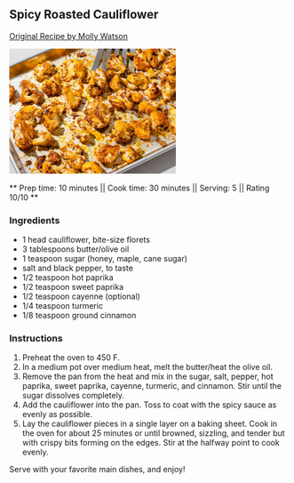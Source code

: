 ## Spicy Roasted Cauliflower

[Original Recipe by Molly Watson](https://www.thespruceeats.com/spicy-roasted-cauliflower-2217341)

![Picture](../img/spicy_roasted_cauliflower.jpg)

** Prep time: 10 minutes || Cook time: 30 minutes || Serving: 5 || Rating 10/10 **

### Ingredients

- 1 head cauliflower, bite-size florets
- 3 tablespoons butter/olive oil
- 1 teaspoon sugar (honey, maple, cane sugar)
- salt and black pepper, to taste
- 1/2 teaspoon hot paprika
- 1/2 teaspoon sweet paprika
- 1/2 teaspoon cayenne (optional)
- 1/4 teaspoon turmeric
- 1/8 teaspoon ground cinnamon

### Instructions

1. Preheat the oven to 450 F.
2. In a medium pot over medium heat, melt the butter/heat the olive oil. 
3. Remove the pan from the heat and mix in the sugar, salt, pepper, hot paprika, sweet paprika, cayenne, turmeric, and cinnamon. Stir until the sugar dissolves completely. 
4. Add the cauliflower into the pan. Toss to coat with the spicy sauce as evenly as possible. 
5. Lay the cauliflower pieces in a single layer on a baking sheet. Cook in the oven for about 25 minutes or until browned, sizzling, and tender but with crispy bits forming on the edges. Stir at the halfway point to cook evenly. 

Serve with your favorite main dishes, and enjoy! 
